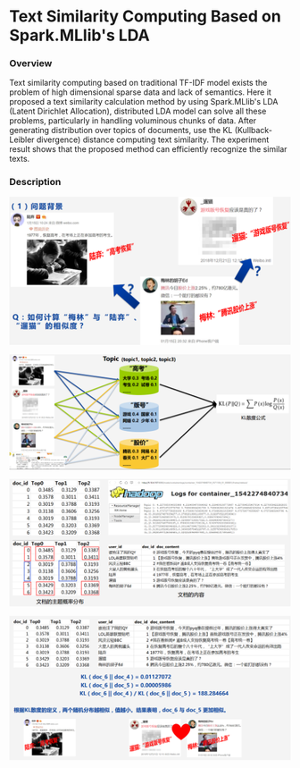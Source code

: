 # Text Similarity Computing Based on Spark.MLlib's LDA

### Overview
Text similarity computing based on traditional TF-IDF model exists the problem of high dimensional sparse data and lack of semantics. Here it proposed a text similarity calculation method by using Spark.MLlib's LDA (Latent Dirichlet Allocation), distributed LDA model can solve all these problems, particularly in handling voluminous chunks of data. After generating distribution over topics of documents, use the KL (Kullback-Leibler divergence) distance computing text similarity. The experiment result shows that the proposed method can efficiently recognize the similar texts.

### Description 
![image](https://github.com/yangym6/text-similarity-spark-lda/blob/master/screenshots/sim_1.png)

![image](https://github.com/yangym6/text-similarity-spark-lda/blob/master/screenshots/sim_2.png)

![image](https://github.com/yangym6/text-similarity-spark-lda/blob/master/screenshots/sim_3.png)
 
![image](https://github.com/yangym6/text-similarity-spark-lda/blob/master/screenshots/sim_4.png)
